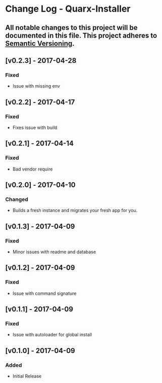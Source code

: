 # Change Log - Quarx-Installer
All notable changes to this project will be documented in this file.
This project adheres to [Semantic Versioning](http://semver.org/).
----

## [v0.2.3] - 2017-04-28

### Fixed
- Issue with missing env

## [v0.2.2] - 2017-04-17

### Fixed
- Fixes issue with build

## [v0.2.1] - 2017-04-14

### Fixed
- Bad vendor require

## [v0.2.0] - 2017-04-10

### Changed
- Builds a fresh instance and migrates your fresh app for you.

## [v0.1.3] - 2017-04-09

### Fixed
- Minor issues with readme and database

## [v0.1.2] - 2017-04-09

### Fixed
- Issue with command signature

## [v0.1.1] - 2017-04-09

### Fixed
- Issue with autoloader for global install

## [v0.1.0] - 2017-04-09

### Added
- Initial Release
